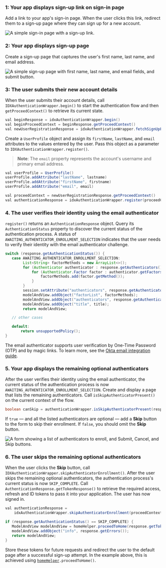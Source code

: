 ### 1: Your app displays sign-up link on sign-in page

Add a link to your app's sign-in page. When the user clicks this link, redirect them to a sign-up page where they can sign up for a new account.

<div class="half border">

![A simple sign-in page with a sign-up link.](/img/pwd-optional/pwd-optional-sign-up-link-sign-in-page.png)

</div>

### 2: Your app displays sign-up page

Create a sign-up page that captures the user's first name, last name, and email address.

<div class="half border">

![A simple sign-up page with first name, last name, and email fields, and submit button.](/img/pwd-optional/pwd-optional-sign-up-page.png)

</div>

### 3: The user submits their new account details

When the user submits their account details, call `IDXAuthenticationWrapper.begin()` to start the authentication flow and then `getProceedContext()` to retrieve its current state.

```java
val beginResponse = idxAuthenticationWrapper.begin()
val beginProceedContext = beginResponse.getProceedContext()
val newUserRegistrationResponse = idxAuthenticationWrapper.fetchSignUpFormValues(beginProceedContext)
```

Create a `UserProfile` object and assign its `firstName`, `lastName`, and `email` attributes to the values entered by the user. Pass this object as a parameter to `IDXAuthenticationWrapper.register()`.

> **Note**: The `email` property represents the account's username and primary email address.

```java
val userProfile = UserProfile()
userProfile.addAttribute("lastName", lastname)
userProfile.addAttribute("firstName", firstname)
userProfile.addAttribute("email", email)

val proceedContext = newUserRegistrationResponse.getProceedContext()
val authenticationResponse = idxAuthenticationWrapper.register(proceedContext, userProfile)
```

### 4. The user verifies their identity using the email authenticator

`register()` returns an `AuthenticationResponse` object. Query its `AuthenticationStatus` property to discover the current status of the authentication process. A status of `AWAITING_AUTHENTICATOR_ENROLLMENT_SELECTION` indicates that the user needs to verify their identity with the email authenticator challenge.

```java
switch (response.getAuthenticationStatus()) {
   case AWAITING_AUTHENTICATOR_ENROLLMENT_SELECTION:
        List<String> factorMethods = new ArrayList<>();
        for (Authenticator authenticator : response.getAuthenticators()) {
            for (Authenticator.Factor factor : authenticator.getFactors()) {
                factorMethods.add(factor.getMethod());
            }
        }
        session.setAttribute("authenticators", response.getAuthenticators());
        modelAndView.addObject("factorList", factorMethods);
        modelAndView.addObject("authenticators", response.getAuthenticators());
        modelAndView.addObject("title", title);
        return modelAndView;

   // other cases

   default:
       return unsupportedPolicy();
}
```

The email authenticator supports user verification by One-Time Password (OTP) and by magic links. To learn more, see the [Okta email integration guide](/docs/guides/authenticators-okta-email/java/main/#integrate-email-challenge-with-magic-links).

### 5. Your app displays the remaining optional authenticators

After the user verifies their identity using the email authenticator, the current status of the authentication process is now `AWAITING_AUTHENTICATOR_ENROLLMENT_SELECTION`. Create and display a page that lists the remaining authenticators. Call `isSkipAuthenticatorPresent()` on the current context of the flow.

```java
boolean canSkip = authenticationWrapper.isSkipAuthenticatorPresent(response.getProceedContext());
```

If `true` &mdash; and all the listed authenticators are optional &mdash; add a **Skip** button to the form to skip their enrollment. If `false`, you should omit the **Skip** button.

<div class="half border">

![A form showing a list of authenticators to enroll, and Submit, Cancel, and Skip buttons.](/img/pwd-optional/pwd-optional-sign-up-authenticators-page.png)

</div>

### 6. The user skips the remaining optional authenticators

When the user clicks the **Skip** button, call `IDXAuthenticationWrapper.skipAuthenticatorEnrollment()`. After the user skips the remaining optional authenticators, the authentication process's current status is now `SKIP_COMPLETE`. Call `AuthenticationResponse.getTokenResponse()` to retrieve the required access, refresh and ID tokens to pass it into your application. The user has now signed in.

```java
val authenticationResponse =
    idxAuthenticationWrapper.skipAuthenticatorEnrollment(proceedContext)

if (response.getAuthenticationStatus() == SKIP_COMPLETE) {
   ModelAndView modelAndView = homeHelper.proceedToHome(response.getTokenResponse(), session);
   modelAndView.addObject("info", response.getErrors());
   return modelAndView;
}
```

Store these tokens for future requests and redirect the user to the default page after a successful sign-up attempt. In the example above, this is achieved using [`homeHelper`](https://github.com/okta/okta-idx-java/blob/master/samples/embedded-auth-with-sdk/src/main/java/com/okta/spring/example/helpers/HomeHelper.java)`.proceedToHome()`.
